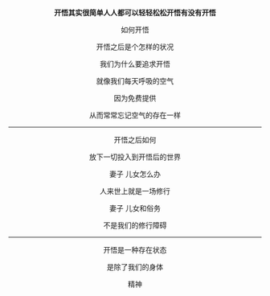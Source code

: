 
<p align="center"><b>开悟其实很简单人人都可以轻轻松松开悟有没有开悟</b></p>

<p align="center">如何开悟</p>
<p align="center">开悟之后是个怎样的状况</p>
<p align="center">我们为什么要追求开悟</p>

<p align="center">就像我们每天呼吸的空气</p>
<p align="center">因为免费提供</p>
<p align="center">从而常常忘记空气的存在一样</p>

---

<p align="center">开悟之后如何</p>
<p align="center">放下一切投入到开悟后的世界</p>
<p align="center"> 妻子 儿女怎么办</p>

<p align="center">人来世上就是一场修行</p>
<p align="center">妻子 儿女和俗务</p>
<p align="center">不是我们的修行障碍</p>

---

<p align="center">开悟是一种存在状态</p>
<p align="center">是除了我们的身体</p>
<p align="center">精神</p>
